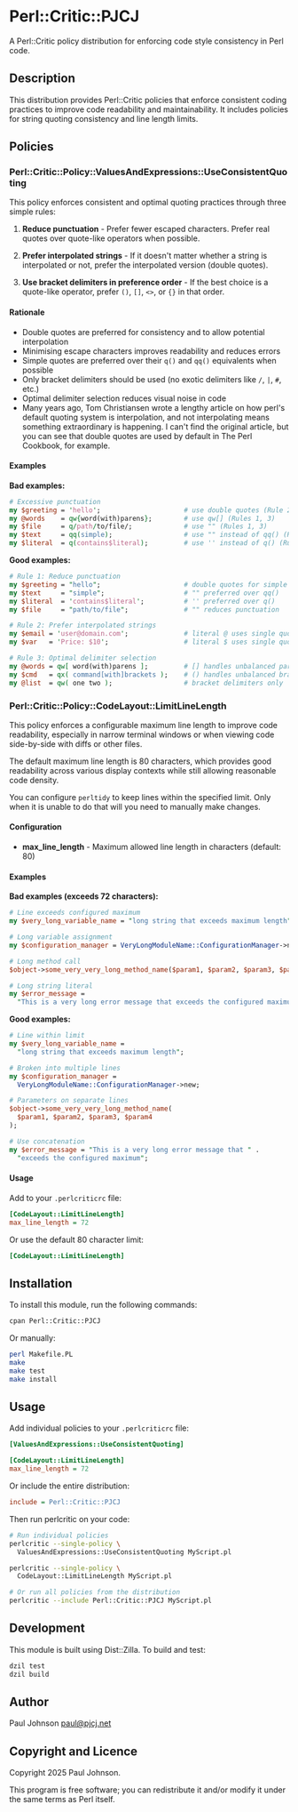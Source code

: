 # Perl::Critic::PJCJ

A Perl::Critic policy distribution for enforcing code style consistency
in Perl code.

## Description

This distribution provides Perl::Critic policies that enforce consistent
coding practices to improve code readability and maintainability. It includes
policies for string quoting consistency and line length limits.

## Policies

### Perl::Critic::Policy::ValuesAndExpressions::UseConsistentQuoting

This policy enforces consistent and optimal quoting practices through three
simple rules:

1. **Reduce punctuation** - Prefer fewer escaped characters. Prefer real quotes
   over quote-like operators when possible.

2. **Prefer interpolated strings** - If it doesn't matter whether a string is
   interpolated or not, prefer the interpolated version (double quotes).

3. **Use bracket delimiters in preference order** - If the best choice is a
   quote-like operator, prefer `()`, `[]`, `<>`, or `{}` in that order.

#### Rationale

- Double quotes are preferred for consistency and to allow potential
  interpolation
- Minimising escape characters improves readability and reduces errors
- Simple quotes are preferred over their `q()` and `qq()` equivalents when
  possible
- Only bracket delimiters should be used (no exotic delimiters like `/`,
  `|`, `#`, etc.)
- Optimal delimiter selection reduces visual noise in code
- Many years ago, Tom Christiansen wrote a lengthy article on how perl's default
  quoting system is interpolation, and not interpolating means something
  extraordinary is happening. I can't find the original article, but you can
  see that double quotes are used by default in The Perl Cookbook, for example.

#### Examples

**Bad examples:**

```perl
# Excessive punctuation
my $greeting = 'hello';                     # use double quotes (Rule 2)
my @words    = qw{word(with)parens};        # use qw[] (Rules 1, 3)
my $file     = q/path/to/file/;             # use "" (Rules 1, 3)
my $text     = qq(simple);                  # use "" instead of qq() (Rule 1)
my $literal  = q(contains$literal);         # use '' instead of q() (Rule 1)
```

**Good examples:**

```perl
# Rule 1: Reduce punctuation
my $greeting = "hello";                     # double quotes for simple strings
my $text     = "simple";                    # "" preferred over qq()
my $literal  = 'contains$literal';          # '' preferred over q()
my $file     = "path/to/file";              # "" reduces punctuation

# Rule 2: Prefer interpolated strings
my $email = 'user@domain.com';              # literal @ uses single quotes
my $var   = 'Price: $10';                   # literal $ uses single quotes

# Rule 3: Optimal delimiter selection
my @words = qw[ word(with)parens ];         # [] handles unbalanced parentheses
my $cmd   = qx( command[with]brackets );    # () handles unbalanced brackets
my @list  = qw( one two );                  # bracket delimiters only
```

### Perl::Critic::Policy::CodeLayout::LimitLineLength

This policy enforces a configurable maximum line length to improve code
readability, especially in narrow terminal windows or when viewing code
side-by-side with diffs or other files.

The default maximum line length is 80 characters, which provides good
readability across various display contexts while still allowing reasonable
code density.

You can configure `perltidy` to keep lines within the specified limit. Only
when it is unable to do that will you need to manually make changes.

#### Configuration

- **max_line_length** - Maximum allowed line length in characters (default: 80)

#### Examples

**Bad examples (exceeds 72 characters):**

```perl
# Line exceeds configured maximum
my $very_long_variable_name = "long string that exceeds maximum length";

# Long variable assignment
my $configuration_manager = VeryLongModuleName::ConfigurationManager->new;

# Long method call
$object->some_very_very_long_method_name($param1, $param2, $param3, $param4);

# Long string literal
my $error_message =
  "This is a very long error message that exceeds the configured maximum";
```

**Good examples:**

```perl
# Line within limit
my $very_long_variable_name =
  "long string that exceeds maximum length";

# Broken into multiple lines
my $configuration_manager =
  VeryLongModuleName::ConfigurationManager->new;

# Parameters on separate lines
$object->some_very_very_long_method_name(
  $param1, $param2, $param3, $param4
);

# Use concatenation
my $error_message = "This is a very long error message that " .
  "exceeds the configured maximum";
```

#### Usage

Add to your `.perlcriticrc` file:

```ini
[CodeLayout::LimitLineLength]
max_line_length = 72
```

Or use the default 80 character limit:

```ini
[CodeLayout::LimitLineLength]
```

## Installation

To install this module, run the following commands:

```bash
cpan Perl::Critic::PJCJ
```

Or manually:

```bash
perl Makefile.PL
make
make test
make install
```

## Usage

Add individual policies to your `.perlcriticrc` file:

```ini
[ValuesAndExpressions::UseConsistentQuoting]

[CodeLayout::LimitLineLength]
max_line_length = 72
```

Or include the entire distribution:

```ini
include = Perl::Critic::PJCJ
```

Then run perlcritic on your code:

```bash
# Run individual policies
perlcritic --single-policy \
  ValuesAndExpressions::UseConsistentQuoting MyScript.pl

perlcritic --single-policy \
  CodeLayout::LimitLineLength MyScript.pl

# Or run all policies from the distribution
perlcritic --include Perl::Critic::PJCJ MyScript.pl
```

## Development

This module is built using Dist::Zilla. To build and test:

```bash
dzil test
dzil build
```

## Author

Paul Johnson <paul@pjcj.net>

## Copyright and Licence

Copyright 2025 Paul Johnson.

This program is free software; you can redistribute it and/or modify it under
the same terms as Perl itself.

